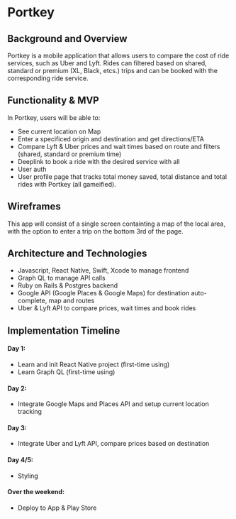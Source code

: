 # Portkey

## Background and Overview

Portkey is a mobile application that allows users to compare the cost of ride services, such as Uber and Lyft. Rides can filtered based on shared, standard or premium (XL, Black, etcs.) trips and can be booked with the corresponding ride service.

## Functionality & MVP

In Portkey, users will be able to:
* See current location on Map
* Enter a specificed origin and destination and get directions/ETA
* Compare Lyft & Uber prices and wait times based on route and filters (shared, standard or premium time)
* Deeplink to book a ride with the desired service with all 
* User auth
* User profile page that tracks total money saved, total distance and total rides with Portkey (all gameified).


## Wireframes

This app will consist of a single screen containting a map of the local area, with the option to enter a trip on the bottom 3rd of the page.

## Architecture and Technologies

* Javascript, React Native, Swift, Xcode to manage frontend
* Graph QL to manage API calls
* Ruby on Rails & Postgres backend
* Google API (Google Places & Google Maps) for destination auto-complete, map and routes
* Uber & Lyft API to compare prices, wait times and book rides

## Implementation Timeline

#### Day 1:

* Learn and init React Native project (first-time using)
* Learn Graph QL (first-time using)

#### Day 2:

* Integrate Google Maps and Places API and setup current location tracking

#### Day 3:

* Integrate Uber and Lyft API, compare prices based on destination

#### Day 4/5:

* Styling

#### Over the weekend:

* Deploy to App & Play Store

